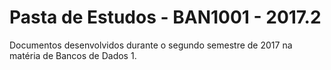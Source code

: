 # Pasta de Estudos - BAN1001 - 2017.2
Documentos desenvolvidos durante o segundo semestre de 2017 na matéria de Bancos de Dados 1.
